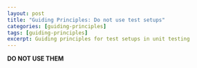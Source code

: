 ```yaml
---
layout: post
title: "Guiding Principles: Do not use test setups"
categories: [guiding-principles]
tags: [guiding-principles]
excerpt: Guiding principles for test setups in unit testing
---
```


**DO NOT USE THEM**